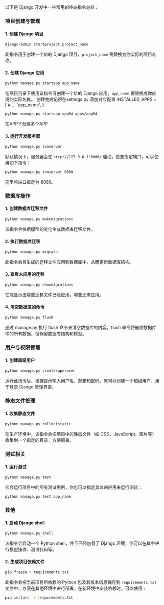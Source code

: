 以下是 Django 开发中一些常用的终端指令总结：

### 项目创建与管理
#### 1. 创建 Django 项目
```bash
django-admin startproject project_name
```
此指令用于创建一个新的 Django 项目，`project_name` 需替换为你实际的项目名称。

#### 2. 创建 Django 应用
```bash
python manage.py startapp app_name
```
在项目目录下使用该指令可创建一个新的 Django 应用，`app_name` 要替换成你应用的实际名称。
创建完成记得在settings.py 添加对应配置
INSTALLED_APPS = [
    # ...
    'app_name',
]

```bash
python manage.py startapp app04 apps/app04
```
在APP下创建多个APP

#### 3. 运行开发服务器
```bash
python manage.py runserver
```
默认情况下，服务器会在 `http://127.0.0.1:8000/` 启动。若要指定端口，可以使用如下指令：
```bash
python manage.py runserver 8080
```
这里将端口指定为 8080。

### 数据库操作
#### 1. 创建数据库迁移文件
```bash
python manage.py makemigrations
```
该指令会依据模型的变化生成数据库迁移文件。

#### 2. 执行数据库迁移
```bash
python manage.py migrate
```
此指令会将生成的迁移文件应用到数据库中，从而更新数据库结构。

#### 3. 查看未应用的迁移
```bash
python manage.py showmigrations
```
它能显示出哪些迁移文件已经应用，哪些还未应用。

#### 4. 清空数据库的命令
```bash
python manage.py flush
```
通过 manage.py 执行 flush 命令来清空数据库的内容。flush 命令将删除数据库中的所有数据，但保留数据库结构和模型。

### 用户与权限管理
#### 1. 创建超级用户
```bash
python manage.py createsuperuser
```
运行此指令后，根据提示输入用户名、邮箱和密码，就可以创建一个超级用户，用于登录 Django 管理界面。

### 静态文件管理
#### 1. 收集静态文件
```bash
python manage.py collectstatic
```
在生产环境中，该指令会把项目中的静态文件（如 CSS、JavaScript、图片等）收集到一个指定的目录，方便部署。

### 测试相关
#### 1. 运行测试
```bash
python manage.py test
```
它会运行项目中的所有测试用例，你也可以指定具体的应用来运行测试：
```bash
python manage.py test app_name
```

### 其他
#### 1. 启动 Django shell
```bash
python manage.py shell
```
该指令会启动一个 Python shell，并且已经加载了 Django 环境，你可以在其中进行模型操作、测试代码等。

#### 2. 生成项目依赖文件
```bash
pip freeze > requirements.txt
```
此指令会把当前项目所依赖的 Python 包及其版本信息保存到 `requirements.txt` 文件中，方便在其他环境中进行部署。在新环境中安装依赖时，可以使用：
```bash
pip install -r requirements.txt
``` 




